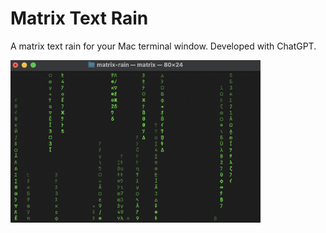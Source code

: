 # Matrix Text Rain

A matrix text rain for your Mac terminal window. Developed with ChatGPT.

<img src="./result.png" alt="Description of Image" width="400"/>
